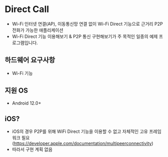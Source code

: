 # Direct Call
* Wi-Fi 인터넷 연결(AP), 이동통신망 연결 없이 Wi-Fi Direct 기능으로 근거리 P2P 전화가 가능한 애플리케이션
* Wi-Fi Direct 기능 이용해보기 & P2P 통신 구현해보기가 주 목적인 일종의 예제 프로그램입니다.

## 하드웨어 요구사항
* Wi-Fi 기능

## 지원 OS
* Android 12.0+

## iOS?
* iOS의 경우 P2P를 위해 WiFi Direct 기능을 이용할 수 없고 자체적인 고유 프레임워크 필요(https://developer.apple.com/documentation/multipeerconnectivity)
* 따라서 구현 계획 없음
